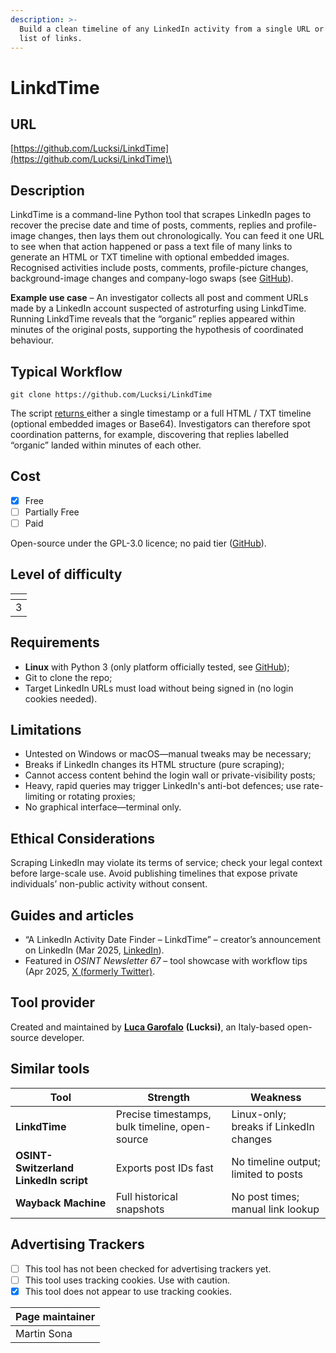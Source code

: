 ```yaml
---
description: >-
  Build a clean timeline of any LinkedIn activity from a single URL or a whole
  list of links.
---
```


# LinkdTime

## URL

[https://github.com/Lucksi/LinkdTime](https://github.com/Lucksi/LinkdTime)\


## Description

LinkdTime is a command-line Python tool that scrapes LinkedIn pages to recover the precise date and time of posts, comments, replies and profile-image changes, then lays them out chronologically. You can feed it one URL to see when that action happened or pass a text file of many links to generate an HTML or TXT timeline with optional embedded images. Recognised activities include posts, comments, profile-picture changes, background-image changes and company-logo swaps (see [GitHub](https://github.com/Lucksi/LinkdTime)).

**Example use case** – An investigator collects all post and comment URLs made by a LinkedIn account suspected of astroturfing using LinkdTime. Running LinkdTime reveals that the “organic” replies appeared within minutes of the original posts, supporting the hypothesis of coordinated behaviour.

## Typical Workflow

```
git clone https://github.com/Lucksi/LinkdTime
```

The script [returns ](https://github.com/Lucksi/LinkdTime)either a single timestamp or a full HTML / TXT timeline (optional embedded images or Base64). Investigators can therefore spot coordination patterns, for example, discovering that replies labelled “organic” landed within minutes of each other.

## Cost

* [x] Free
* [ ] Partially Free
* [ ] Paid

Open-source under the GPL-3.0 licence; no paid tier ([GitHub](https://github.com/Lucksi/LinkdTime)).

## Level of difficulty

<table><thead><tr><th data-type="rating" data-max="5"></th></tr></thead><tbody><tr><td>3</td></tr></tbody></table>

## Requirements

* **Linux** with Python 3 (only platform officially tested, see [GitHub](https://github.com/Lucksi/LinkdTime));
* Git to clone the repo;
* Target LinkedIn URLs must load without being signed in (no login cookies needed).

## Limitations

* Untested on Windows or macOS—manual tweaks may be necessary;
* Breaks if LinkedIn changes its HTML structure (pure scraping);
* Cannot access content behind the login wall or private-visibility posts;
* Heavy, rapid queries may trigger LinkedIn's anti-bot defences; use rate-limiting or rotating proxies;
* No graphical interface—terminal only.

## Ethical Considerations

Scraping LinkedIn may violate its terms of service; check your legal context before large-scale use. Avoid publishing timelines that expose private individuals’ non-public activity without consent.

## Guides and articles

* “A LinkedIn Activity Date Finder – LinkdTime” – creator’s announcement on LinkedIn (Mar 2025, [LinkedIn](https://www.linkedin.com/posts/lucksi_github-lucksilinkdtime-a-linkedin-activity-activity-7297196149533216770-gXnx?utm_source=chatgpt.com)).
* Featured in _OSINT Newsletter 67_ – tool showcase with workflow tips (Apr 2025, [X (formerly Twitter)](https://twitter.com/osintnewsletter/status/1910012947725689196?utm_source=chatgpt.com).

## Tool provider

Created and maintained by [**Luca Garofalo**](https://github.com/Lucksi) **(Lucksi)**, an Italy-based open-source developer.

## Similar tools

| Tool                                  | Strength                                       | Weakness                               |
| ------------------------------------- | ---------------------------------------------- | -------------------------------------- |
| **LinkdTime**                         | Precise timestamps, bulk timeline, open-source | Linux-only; breaks if LinkedIn changes |
| **OSINT-Switzerland LinkedIn script** | Exports post IDs fast                          | No timeline output; limited to posts   |
| **Wayback Machine**                   | Full historical snapshots                      | No post times; manual link lookup      |

## Advertising Trackers

* [ ] This tool has not been checked for advertising trackers yet.
* [ ] This tool uses tracking cookies. Use with caution.
* [x] This tool does not appear to use tracking cookies.

| Page maintainer |
| --------------- |
| Martin Sona     |
